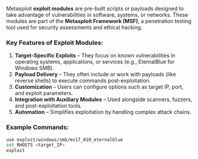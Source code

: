 
Metasploit **exploit modules** are pre-built scripts or payloads designed to take advantage of vulnerabilities in software, systems, or networks. These modules are part of the **Metasploit Framework (MSF)**, a penetration testing tool used for security assessments and ethical hacking.

### Key Features of Exploit Modules:
1. **Target-Specific Exploits** – They focus on known vulnerabilities in operating systems, applications, or services (e.g., EternalBlue for Windows SMB).
2. **Payload Delivery** – They often include or work with payloads (like reverse shells) to execute commands post-exploitation.
3. **Customization** – Users can configure options such as target IP, port, and exploit parameters.
4. **Integration with Auxiliary Modules** – Used alongside scanners, fuzzers, and post-exploitation tools.
5. **Automation** – Simplifies exploitation by handling complex attack chains.

### Example Commands:
```bash
use exploit/windows/smb/ms17_010_eternalblue  
set RHOSTS <target_IP>  
exploit  
```

